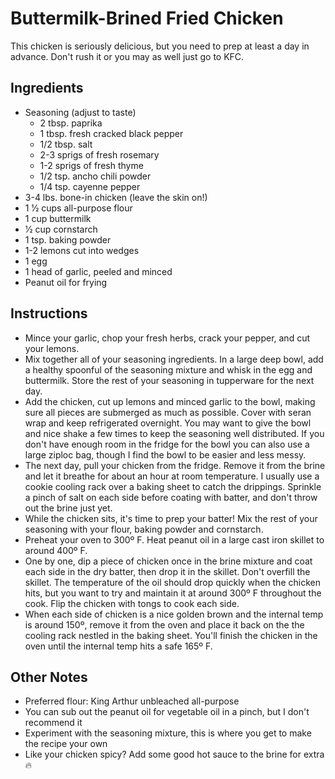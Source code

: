 # Buttermilk-Brined Fried Chicken

This chicken is seriously delicious, but you need to prep at least a day in advance. Don't rush it or you may as well just go to KFC.

## Ingredients
- Seasoning (adjust to taste)
  - 2 tbsp. paprika
  - 1 tbsp. fresh cracked black pepper
  - 1/2 tbsp. salt
  - 2-3 sprigs of fresh rosemary
  - 1-2 sprigs of fresh thyme
  - 1/2 tsp. ancho chili powder
  - 1/4 tsp. cayenne pepper
- 3-4 lbs. bone-in chicken (leave the skin on!)
- 1 1⁄2 cups all-purpose flour
- 1 cup buttermilk
- 1⁄2 cup cornstarch
- 1 tsp. baking powder
- 1-2 lemons cut into wedges
- 1 egg
- 1 head of garlic, peeled and minced
- Peanut oil for frying

## Instructions
- Mince your garlic, chop your fresh herbs, crack your pepper, and cut your lemons.
- Mix together all of your seasoning ingredients. In a large deep bowl, add a healthy spoonful of the seasoning mixture and whisk in the egg and buttermilk. Store the rest of your seasoning in tupperware for the next day.
- Add the chicken, cut up lemons and minced garlic to the bowl, making sure all pieces are submerged as much as possible. Cover with seran wrap and keep refrigerated overnight. You may want to give the bowl and nice shake a few times to keep the seasoning well distributed. If you don't have enough room in the fridge for the bowl you can also use a large ziploc bag, though I find the bowl to be easier and less messy.
- The next day, pull your chicken from the fridge. Remove it from the brine and let it breathe for about an hour at room temperature. I usually use a cookie cooling rack over a baking sheet to catch the drippings. Sprinkle a pinch of salt on each side before coating with batter, and don't throw out the brine just yet.
- While the chicken sits, it's time to prep your batter! Mix the rest of your seasoning with your flour, baking powder and cornstarch.
- Preheat your oven to 300º F. Heat peanut oil in a large cast iron skillet to around 400º F.
- One by one, dip a piece of chicken once in the brine mixture and coat each side in the dry batter, then drop it in the skillet. Don't overfill the skillet. The temperature of the oil should drop quickly when the chicken hits, but you want to try and maintain it at around 300º F throughout the cook. Flip the chicken with tongs to cook each side.
- When each side of chicken is a nice golden brown and the internal temp is around 150º, remove it from the oven and place it back on the the cooling rack nestled in the baking sheet. You'll finish the chicken in the oven until the internal temp hits a safe 165º F.

## Other Notes
- Preferred flour: King Arthur unbleached all-purpose
- You can sub out the peanut oil for vegetable oil in a pinch, but I don't recommend it
- Experiment with the seasoning mixture, this is where you get to make the recipe your own
- Like your chicken spicy? Add some good hot sauce to the brine for extra 🔥